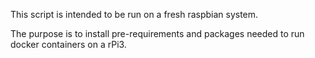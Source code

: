 This script is intended to be run on a fresh raspbian system.

The purpose is to install pre-requirements and packages needed to run docker containers on a rPi3.

